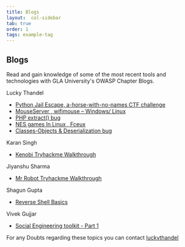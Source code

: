 ```yaml
---
title: Blogs
layout:  col-sidebar
tab: true
order: 1
tags: example-tag
---
```


Blogs
---

Read and gain knowledge of some of the most recent tools and technologies with GLA University's OWASP Chapter Blogs.

Lucky Thandel

* [Python Jail Escape, a-horse-with-no-names CTF challenge](https://technicalnavigator.in/python-jail-escape-a-horse-with-no-names-ctf-challenge/) 
* [MouseServer , wifimouse – Windows/ Linux](https://technicalnavigator.in/mouseserver-wifimouse-windows-linux/)
* [PHP extract() bug](https://technicalnavigator.in/php-extract-bug/)
* [NES games In Linux , Fceux](https://technicalnavigator.in/nes-games-in-linux-fceux/)
* [Classes-Objects & Deserialization bug](https://technicalnavigator.in/classes-objects-deserialization-bug/)

Karan Singh

* [Kenobi Tryhackme Walkthrough](https://chirag-singla.notion.site/Kenobi-TryHackMe-29c2bfbfc29e49cc9aaba0e73f170901)


Jiyanshu Sharma

* [Mr Robot Tryhackme Walkthrough](https://chirag-singla.notion.site/Mr-Robot-CTF-Try-Hack-Me-ee2ba103dbb446feb531b556d021bbde)

Shagun Gupta

* [Reverse Shell Basics](https://chirag-singla.notion.site/Reverse-Shell-c71f5d21ced04bf1972cf05cbf7dc594)

Vivek Gujjar

* [Social Engineering toolkit - Part 1](https://chirag-singla.notion.site/Social-Engineering-Toolkit-PART-1-5811ba83449443f3ac957cc693d18edc)



For any Doubts regarding these topics you can contact [luckythandel](mailto://lucky.thandel@owasp.org)
